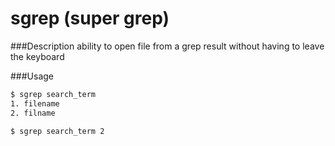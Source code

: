 # sgrep (super grep)

###Description
ability to open file from a grep result without having to leave the keyboard

###Usage
```bash
$ sgrep search_term
1. filename
2. filname

$ sgrep search_term 2
```
